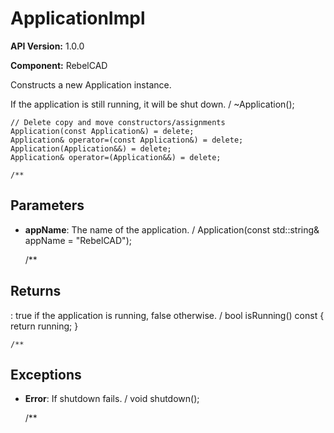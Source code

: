 # ApplicationImpl

**API Version:** 1.0.0

**Component:** RebelCAD

Constructs a new Application instance.

If the application is still running, it will be shut down.
/
    ~Application();

    // Delete copy and move constructors/assignments
    Application(const Application&) = delete;
    Application& operator=(const Application&) = delete;
    Application(Application&&) = delete;
    Application& operator=(Application&&) = delete;

    /**

## Parameters

- **appName**: The name of the application.
/
    Application(const std::string& appName = "RebelCAD");
    
    /**

## Returns

: true if the application is running, false otherwise.
/
    bool isRunning() const { return running; }
    
    /**

## Exceptions

- **Error**: If shutdown fails.
/
    void shutdown();

    /**

